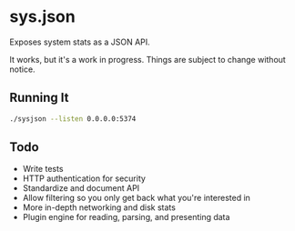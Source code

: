 # sys.json

Exposes system stats as a JSON API.

It works, but it's a work in progress. Things are subject to change
without notice.

## Running It

```bash
./sysjson --listen 0.0.0.0:5374
```

## Todo

* Write tests
* HTTP authentication for security
* Standardize and document API
* Allow filtering so you only get back what you're interested in
* More in-depth networking and disk stats
* Plugin engine for reading, parsing, and presenting data
